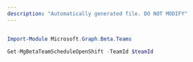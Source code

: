 ```yaml
---
description: "Automatically generated file. DO NOT MODIFY"
---
```


```powershell

Import-Module Microsoft.Graph.Beta.Teams

Get-MgBetaTeamScheduleOpenShift -TeamId $teamId

```